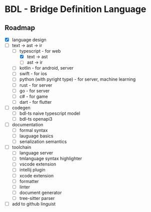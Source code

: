 # BDL - Bridge Definition Language

## Roadmap

- [x] language design
- [ ] text -> ast -> ir
  - [ ] typescript - for web
    - [x] text -> ast
    - [ ] ast -> ir
  - [ ] kotlin - for android, server
  - [ ] swift - for ios
  - [ ] python (with pyright type) - for server, machine learning
  - [ ] rust - for server
  - [ ] go - for server
  - [ ] c# - for game
  - [ ] dart - for flutter
- [ ] codegen
  - [ ] bdl-ts naive typescript model
  - [ ] bdl-ts openapi3
- [ ] documentation
  - [ ] formal syntax
  - [ ] lauguage basics
  - [ ] serialization semantics
- [ ] toolchain
  - [ ] language server
  - [ ] tmlanguage syntax highlighter
  - [ ] vscode extension
  - [ ] intellij plugin
  - [ ] xcode extension
  - [ ] formatter
  - [ ] linter
  - [ ] document generator
  - [ ] tree-sitter parser
- [ ] add to github linguist
